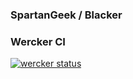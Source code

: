 ### SpartanGeek / Blacker



### Wercker CI
[![wercker status](https://app.wercker.com/status/29dc1611f3b1b3d734f8a0d895ad43ab/m "wercker status")](https://app.wercker.com/project/bykey/29dc1611f3b1b3d734f8a0d895ad43ab)